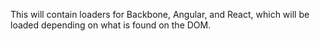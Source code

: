This will contain loaders for Backbone, Angular, and React, which will be loaded depending on what is found on the DOM.